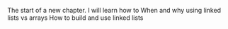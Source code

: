 The start of a new chapter.
I will learn how to When and why using linked lists vs arrays
How to build and use linked lists
